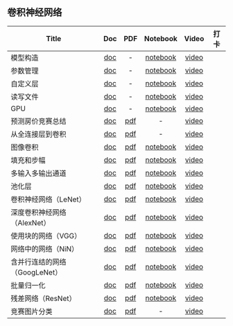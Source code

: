 ## 卷积神经网络
| Title | Doc | PDF | Notebook | Video | 打卡 |
| --- | :---: | :---: | :---: | :---: | :---: |
| 模型构造 | [doc](https://courses.d2l.ai/zh-v2/assets/notebooks/chapter_deep-learning-computation/model-construction.slides.html) |- |[notebook](https://courses.d2l.ai/zh-v2/assets/notebooks/chapter_deep-learning-computation/model-construction.slides.html) |[video](https://www.bilibili.com/video/BV1AK4y1P7vs) |
| 参数管理 | [doc](https://courses.d2l.ai/zh-v2/assets/notebooks/chapter_deep-learning-computation/parameters.slides.html) |- |[notebook](https://courses.d2l.ai/zh-v2/assets/notebooks/chapter_deep-learning-computation/parameters.slides.html) |[video](https://www.bilibili.com/video/BV1AK4y1P7vs?p=2) |
| 自定义层 | [doc](https://courses.d2l.ai/zh-v2/assets/notebooks/chapter_deep-learning-computation/custom-layer.slides.html) |- |[notebook](https://courses.d2l.ai/zh-v2/assets/notebooks/chapter_deep-learning-computation/custom-layer.slides.html) |[video](https://www.bilibili.com/video/BV1AK4y1P7vs?p=3) |
| 读写文件 | [doc](https://courses.d2l.ai/zh-v2/assets/notebooks/chapter_deep-learning-computation/read-write.slides.html) |- |[notebook](https://courses.d2l.ai/zh-v2/assets/notebooks/chapter_deep-learning-computation/read-write.slides.html) |[video](https://www.bilibili.com/video/BV1AK4y1P7vs?p=4) |
| GPU | [doc](https://courses.d2l.ai/zh-v2/assets/notebooks/chapter_deep-learning-computation/use-gpu.slides.html) |- |[notebook](https://courses.d2l.ai/zh-v2/assets/notebooks/chapter_deep-learning-computation/use-gpu.slides.html) |[video](https://www.bilibili.com/video/BV1z5411c7C1) |
| 预测房价竞赛总结 | [doc](https://courses.d2l.ai/zh-v2/assets/pdfs/part-1_1.pdf) |[pdf](https://courses.d2l.ai/zh-v2/assets/pdfs/part-1_1.pdf) |- |[video](https://www.bilibili.com/video/BV15Q4y1o7vc) |
| 从全连接层到卷积 | [doc](https://courses.d2l.ai/zh-v2/assets/pdfs/part-1_2.pdf) |[pdf](https://courses.d2l.ai/zh-v2/assets/pdfs/part-1_2.pdf) |- |[video](https://www.bilibili.com/video/BV1L64y1m7Nh) |
| 图像卷积 | [doc](https://courses.d2l.ai/zh-v2/assets/notebooks/chapter_convolutional-neural-networks/conv-layer.slides.html) |[pdf](https://courses.d2l.ai/zh-v2/assets/pdfs/part-1_3.pdf) |[notebook](https://courses.d2l.ai/zh-v2/assets/notebooks/chapter_convolutional-neural-networks/conv-layer.slides.html) |[video](https://www.bilibili.com/video/BV1L64y1m7Nh?p=2) |
| 填充和步幅 | [doc](https://courses.d2l.ai/zh-v2/assets/notebooks/chapter_convolutional-neural-networks/padding-and-strides.slides.html) |[pdf](https://courses.d2l.ai/zh-v2/assets/pdfs/part-1_4.pdf) |[notebook](https://courses.d2l.ai/zh-v2/assets/notebooks/chapter_convolutional-neural-networks/padding-and-strides.slides.html) |[video](https://www.bilibili.com/video/BV1Th411U7UN) |
| 多输入多输出通道 | [doc](https://courses.d2l.ai/zh-v2/assets/notebooks/chapter_convolutional-neural-networks/channels.slides.html) |[pdf](https://courses.d2l.ai/zh-v2/assets/pdfs/part-1_5.pdf) |[notebook](https://courses.d2l.ai/zh-v2/assets/notebooks/chapter_convolutional-neural-networks/channels.slides.html) |[video](https://www.bilibili.com/video/BV1MB4y1F7of) |
| 池化层 | [doc](https://courses.d2l.ai/zh-v2/assets/notebooks/chapter_convolutional-neural-networks/pooling.slides.html) |[pdf](https://courses.d2l.ai/zh-v2/assets/pdfs/part-1_6.pdf) |[notebook](https://courses.d2l.ai/zh-v2/assets/notebooks/chapter_convolutional-neural-networks/pooling.slides.html) |[video](https://www.bilibili.com/video/BV1EV411j7nX) |
| 卷积神经网络（LeNet） | [doc](https://courses.d2l.ai/zh-v2/assets/notebooks/chapter_convolutional-neural-networks/lenet.slides.html) |[pdf](https://courses.d2l.ai/zh-v2/assets/pdfs/part-1_7.pdf) |[notebook](https://courses.d2l.ai/zh-v2/assets/notebooks/chapter_convolutional-neural-networks/lenet.slides.html) |[video](https://www.bilibili.com/video/BV1t44y1r7ct/) |
| 深度卷积神经网络（AlexNet） | [doc](https://courses.d2l.ai/zh-v2/assets/notebooks/chapter_convolutional-modern/alexnet.slides.html) |[pdf](https://courses.d2l.ai/zh-v2/assets/pdfs/part-1_8.pdf) |[notebook](https://courses.d2l.ai/zh-v2/assets/notebooks/chapter_convolutional-modern/alexnet.slides.html) |[video](https://www.bilibili.com/video/BV1h54y1L7oe/) |
| 使用块的网络（VGG） | [doc](https://courses.d2l.ai/zh-v2/assets/notebooks/chapter_convolutional-modern/vgg.slides.html) |[pdf](https://courses.d2l.ai/zh-v2/assets/pdfs/part-1_9.pdf) |[notebook](https://courses.d2l.ai/zh-v2/assets/notebooks/chapter_convolutional-modern/vgg.slides.html) |[video](https://www.bilibili.com/video/BV1Ao4y117Pd/) |
| 网络中的网络（NiN） | [doc](https://courses.d2l.ai/zh-v2/assets/notebooks/chapter_convolutional-modern/nin.slides.html) |[pdf](https://courses.d2l.ai/zh-v2/assets/pdfs/part-1_10.pdf) |[notebook](https://courses.d2l.ai/zh-v2/assets/notebooks/chapter_convolutional-modern/nin.slides.html) |[video](https://www.bilibili.com/video/BV1Uv411G71b/) |
| 含并行连结的网络（GoogLeNet） | [doc](https://courses.d2l.ai/zh-v2/assets/notebooks/chapter_convolutional-modern/googlenet.slides.html) |[pdf](https://courses.d2l.ai/zh-v2/assets/pdfs/part-1_11.pdf) |[notebook](https://courses.d2l.ai/zh-v2/assets/notebooks/chapter_convolutional-modern/googlenet.slides.html) |[video](https://www.bilibili.com/video/BV1b5411g7Xo/) |
| 批量归一化 | [doc](https://courses.d2l.ai/zh-v2/assets/notebooks/chapter_convolutional-modern/batch-norm.slides.html) |[pdf](https://courses.d2l.ai/zh-v2/assets/pdfs/part-1_12.pdf) |[notebook](https://courses.d2l.ai/zh-v2/assets/notebooks/chapter_convolutional-modern/batch-norm.slides.html) |[video](https://www.bilibili.com/video/BV1X44y1r77r/) |
| 残差网络（ResNet） | [doc](https://courses.d2l.ai/zh-v2/assets/notebooks/chapter_convolutional-modern/resnet.slides.html) |[pdf](https://courses.d2l.ai/zh-v2/assets/pdfs/part-1_13.pdf) |[notebook](https://courses.d2l.ai/zh-v2/assets/notebooks/chapter_convolutional-modern/resnet.slides.html) |[video](https://www.bilibili.com/video/BV1bV41177ap/) |
| 竞赛图片分类 | [doc](https://courses.d2l.ai/zh-v2/assets/pdfs/part-1_14.pdf) |[pdf](https://courses.d2l.ai/zh-v2/assets/pdfs/part-1_14.pdf) |- |[video](https://www.bilibili.com/video/BV1z64y1o7iz/) |
